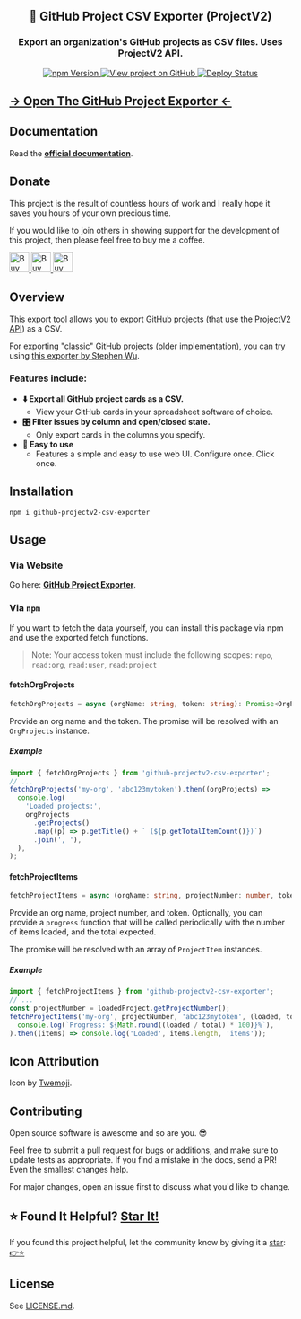 <h2 align="center">
  📂 GitHub Project CSV Exporter (ProjectV2)
</h2>
<h3 align="center">
  Export an organization's GitHub projects as CSV files. Uses ProjectV2 API.
</h3>
<p align="center">
  <a href="https://badge.fury.io/js/github-projectv2-csv-exporter" target="_blank" rel="noopener noreferrer">
    <img src="https://badge.fury.io/js/github-projectv2-csv-exporter.svg" alt="npm Version" />
  </a>
  <a href="https://github.com/justinmahar/github-projectv2-csv-exporter/" target="_blank" rel="noopener noreferrer">
    <img src="https://img.shields.io/badge/GitHub-Source-success" alt="View project on GitHub" />
  </a>
  <a href="https://github.com/justinmahar/github-projectv2-csv-exporter/actions?query=workflow%3ADeploy" target="_blank" rel="noopener noreferrer">
    <img src="https://github.com/justinmahar/github-projectv2-csv-exporter/workflows/Deploy/badge.svg" alt="Deploy Status" />
  </a>
</p>

## **[→ Open The GitHub Project Exporter ←](https://justinmahar.github.io/github-projectv2-csv-exporter/?path=/story/tools-github-project-exporter--exporter)**

## Documentation


Read the **[official documentation](https://justinmahar.github.io/github-projectv2-csv-exporter/)**.

## Donate 

This project is the result of countless hours of work and I really hope it saves you hours of your own precious time.

If you would like to join others in showing support for the development of this project, then please feel free to buy me a coffee.

<a href="https://paypal.me/thejustinmahar/5">
  <img src="https://justinmahar.github.io/github-projectv2-csv-exporter/support/coffee-1.png" alt="Buy me a coffee" height="35" />
</a> <a href="https://paypal.me/thejustinmahar/15">
  <img src="https://justinmahar.github.io/github-projectv2-csv-exporter/support/coffee-3.png" alt="Buy me 3 coffees" height="35" />
</a> <a href="https://paypal.me/thejustinmahar/25">
  <img src="https://justinmahar.github.io/github-projectv2-csv-exporter/support/coffee-5.png" alt="Buy me 5 coffees" height="35" />
</a>

## Overview

This export tool allows you to export GitHub projects (that use the [ProjectV2 API](https://github.blog/changelog/2022-06-23-the-new-github-issues-june-23rd-update/)) as a CSV.

For exporting "classic" GitHub projects (older implementation), you can try using [this exporter by Stephen Wu](https://github.com/wustep/github-project-exporter).

### Features include:

- **⬇️ Export all GitHub project cards as a CSV.**
  - View your GitHub cards in your spreadsheet software of choice.
- **🎛️ Filter issues by column and open/closed state.**
  - Only export cards in the columns you specify.
- **🚀 Easy to use**
  - Features a simple and easy to use web UI. Configure once. Click once.

## Installation

```
npm i github-projectv2-csv-exporter
```

## Usage

### Via Website

Go here: **[GitHub Project Exporter](https://justinmahar.github.io/github-projectv2-csv-exporter/?path=/story/tools-github-project-exporter--exporter)**.

### Via `npm`

If you want to fetch the data yourself, you can install this package via npm and use the exported fetch functions.

> Note: Your access token must include the following scopes: `repo`, `read:org`, `read:user`, `read:project`

#### fetchOrgProjects

```ts
fetchOrgProjects = async (orgName: string, token: string): Promise<OrgProjects>
```

Provide an org name and the token. The promise will be resolved with an `OrgProjects` instance.

##### Example

```ts
import { fetchOrgProjects } from 'github-projectv2-csv-exporter';
// ...
fetchOrgProjects('my-org', 'abc123mytoken').then((orgProjects) =>
  console.log(
    'Loaded projects:',
    orgProjects
      .getProjects()
      .map((p) => p.getTitle() + ` (${p.getTotalItemCount()})`)
      .join(', '),
  ),
);
```

#### fetchProjectItems

```ts
fetchProjectItems = async (orgName: string, projectNumber: number, token: string, progress?: (loaded: number, total: number) => void): Promise<ProjectItem[]>
```

Provide an org name, project number, and token. Optionally, you can provide a `progress` function that will be called periodically with the number of items loaded, and the total expected.

The promise will be resolved with an array of `ProjectItem` instances.

##### Example

```ts
import { fetchProjectItems } from 'github-projectv2-csv-exporter';
// ...
const projectNumber = loadedProject.getProjectNumber();
fetchProjectItems('my-org', projectNumber, 'abc123mytoken', (loaded, total) =>
  console.log(`Progress: ${Math.round((loaded / total) * 100)}%`),
).then((items) => console.log('Loaded', items.length, 'items'));
```

## Icon Attribution

Icon by [Twemoji](https://github.com/twitter/twemoji).

## Contributing

Open source software is awesome and so are you. 😎

Feel free to submit a pull request for bugs or additions, and make sure to update tests as appropriate. If you find a mistake in the docs, send a PR! Even the smallest changes help.

For major changes, open an issue first to discuss what you'd like to change.

## ⭐ Found It Helpful? [Star It!](https://github.com/justinmahar/github-projectv2-csv-exporter/stargazers)

If you found this project helpful, let the community know by giving it a [star](https://github.com/justinmahar/github-projectv2-csv-exporter/stargazers): [👉⭐](https://github.com/justinmahar/github-projectv2-csv-exporter/stargazers)

## License

See [LICENSE.md](https://justinmahar.github.io/github-projectv2-csv-exporter/?path=/story/license--page).